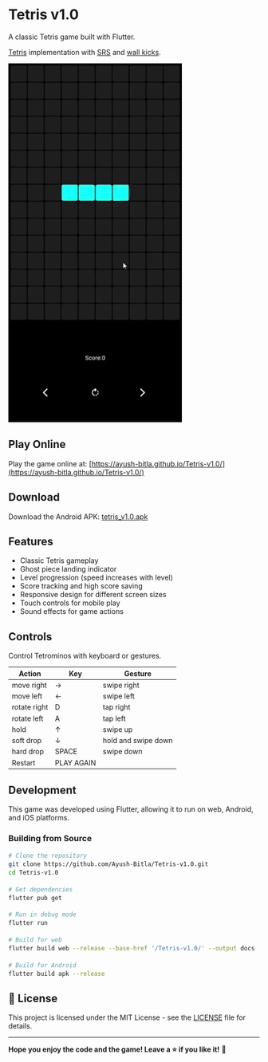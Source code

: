 # Tetris v1.0

A classic Tetris game built with Flutter.

[Tetris](https://harddrop.com/wiki/Gameplay_overview) implementation
with [SRS](https://harddrop.com/wiki/SRS)
and [wall kicks](https://harddrop.com/wiki/SRS#Wall_Kicks).

[![Gameplay Demo](assets/code/Tetris.gif)](https://ayush-bitla.github.io/Tetris-v1.0/)

## Play Online

Play the game online at: [https://ayush-bitla.github.io/Tetris-v1.0/](https://ayush-bitla.github.io/Tetris-v1.0/)

## Download

Download the Android APK: [tetris_v1.0.apk](https://github.com/Ayush-Bitla/Tetris-v1.0/raw/main/release/tetris_v1.0.apk)

## Features

- Classic Tetris gameplay
- Ghost piece landing indicator
- Level progression (speed increases with level)
- Score tracking and high score saving
- Responsive design for different screen sizes
- Touch controls for mobile play
- Sound effects for game actions

## Controls

Control Tetrominos with keyboard or gestures.

| Action                  | Key   | Gesture                 |
|-------------------------|-------|-------------------------|
| move right              |   →   | swipe right             |
| move left               |   ←   | swipe left              |
| rotate right            |   D   | tap right               |
| rotate left             |   A   | tap left                |
| hold                    |   ↑   | swipe up                |
| soft drop               |   ↓   | hold and swipe down     |
| hard drop               | SPACE | swipe down              |
| Restart                 | PLAY AGAIN |                    |

## Development

This game was developed using Flutter, allowing it to run on web, Android, and iOS platforms.

### Building from Source

```bash
# Clone the repository
git clone https://github.com/Ayush-Bitla/Tetris-v1.0.git
cd Tetris-v1.0

# Get dependencies
flutter pub get

# Run in debug mode
flutter run

# Build for web
flutter build web --release --base-href '/Tetris-v1.0/' --output docs

# Build for Android
flutter build apk --release
```
## 📜 License
This project is licensed under the MIT License - see the [LICENSE](LICENSE) file for details.

---

**Hope you enjoy the code and the game! Leave a ⭐ if you like it!** 🚀
